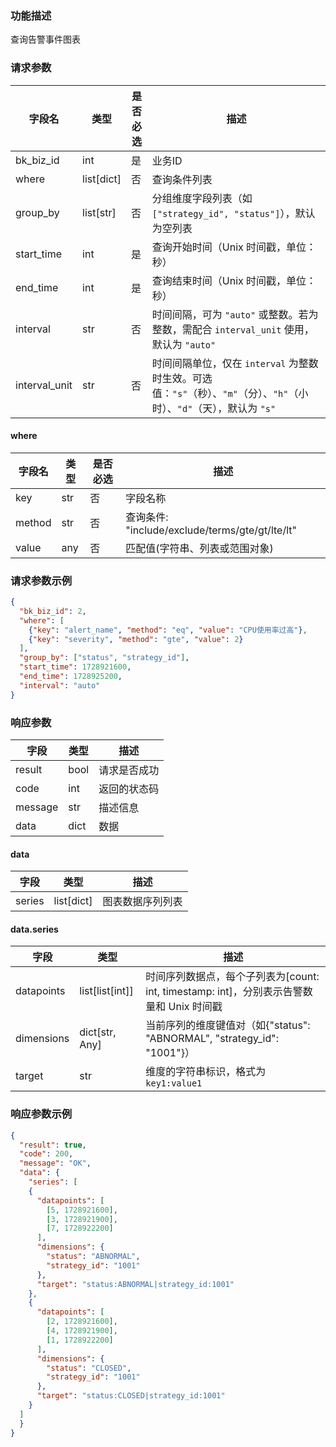 ### 功能描述

查询告警事件图表

### 请求参数

| 字段名           | 类型         | 是否必选 | 描述                                                                             |
|---------------|------------|------|--------------------------------------------------------------------------------|
| bk_biz_id     | int        | 是    | 业务ID                                                                           |
| where         | list[dict] | 否    | 查询条件列表                                                                         |
| group_by      | list[str]  | 否    | 分组维度字段列表（如 `["strategy_id", "status"]`），默认为空列表                                 |
| start_time    | int        | 是    | 查询开始时间（Unix 时间戳，单位：秒）                                                          |
| end_time      | int        | 是    | 查询结束时间（Unix 时间戳，单位：秒）                                                          |
| interval      | str        | 否    | 时间间隔，可为 `"auto"` 或整数。若为整数，需配合 `interval_unit` 使用，默认为 `"auto"`                  |
| interval_unit | str        | 否    | 时间间隔单位，仅在 `interval` 为整数时生效。可选值：`"s"`（秒）、`"m"`（分）、`"h"`（小时）、`"d"`（天），默认为 `"s"` |

#### where

| 字段名    | 类型  | 是否必选 | 描述                                          |
|--------|-----|------|---------------------------------------------|
| key    | str | 否    | 字段名称                                        |
| method | str | 否    | 查询条件: "include/exclude/terms/gte/gt/lte/lt" |
| value  | any | 否    | 匹配值(字符串、列表或范围对象)                            |

### 请求参数示例

```json
{
  "bk_biz_id": 2,
  "where": [
    {"key": "alert_name", "method": "eq", "value": "CPU使用率过高"},
    {"key": "severity", "method": "gte", "value": 2}
  ],
  "group_by": ["status", "strategy_id"],
  "start_time": 1728921600,
  "end_time": 1728925200,
  "interval": "auto"
}
```

### 响应参数

| 字段      | 类型   | 描述     |
|---------|------|--------|
| result  | bool | 请求是否成功 |
| code    | int  | 返回的状态码 |
| message | str  | 描述信息   |
| data    | dict | 数据     |

#### data

| 字段     | 类型         | 描述       |
|--------|------------|----------|
| series | list[dict] | 图表数据序列列表 |

#### data.series

| 字段         | 类型              | 描述                                                            |
|------------|-----------------|---------------------------------------------------------------|
| datapoints | list[list[int]] | 时间序列数据点，每个子列表为[count: int, timestamp: int]，分别表示告警数量和 Unix 时间戳 |
| dimensions | dict[str, Any]  | 当前序列的维度键值对（如{"status": "ABNORMAL", "strategy_id": "1001"}）    |
| target     | str             | 维度的字符串标识，格式为 `key1:value1`                                    |

### 响应参数示例

```json
{
  "result": true,
  "code": 200,
  "message": "OK",
  "data": {
    "series": [
    {
      "datapoints": [
        [5, 1728921600],
        [3, 1728921900],
        [7, 1728922200]
      ],
      "dimensions": {
        "status": "ABNORMAL",
        "strategy_id": "1001"
      },
      "target": "status:ABNORMAL|strategy_id:1001"
    },
    {
      "datapoints": [
        [2, 1728921600],
        [4, 1728921900],
        [1, 1728922200]
      ],
      "dimensions": {
        "status": "CLOSED",
        "strategy_id": "1001"
      },
      "target": "status:CLOSED|strategy_id:1001"
    }
  ]
  }
}
```
